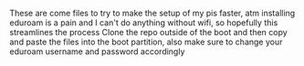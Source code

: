 These are come files to try to make the setup of my pis faster, atm installing eduroam is a pain and I can't do anything without wifi, so hopefully this streamlines the process
Clone the repo outside of the boot and then copy and paste the files into the boot partition, also make sure to change your eduroam username and password accordingly
